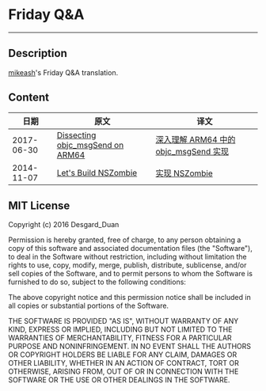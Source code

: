 # Friday Q&A

--- 

## Description

[mikeash](https://www.mikeash.com/)'s Friday Q&A translation. 

## Content

| 日期 | 原文 | 译文 |
| ------| ------ | ------ |
| 2017-06-30 | [Dissecting objc_msgSend on ARM64](https://www.mikeash.com/pyblog/friday-qa-2017-06-30-dissecting-objc_msgsend-on-arm64.html) | [深入理解 ARM64 中的 objc_msgSend 实现](https://github.com/Desgard/FridayQA/blob/master/2017/2017-06-30.md) |
| 2014-11-07 | [Let's Build NSZombie](https://www.mikeash.com/pyblog/friday-qa-2014-11-07-lets-build-nszombie.html) | [实现 NSZombie](https://github.com/Desgard/FridayQA/blob/master/2014/2014-11-07.md) |


## MIT License

Copyright (c) 2016 Desgard_Duan

Permission is hereby granted, free of charge, to any person obtaining a copy
of this software and associated documentation files (the "Software"), to deal
in the Software without restriction, including without limitation the rights
to use, copy, modify, merge, publish, distribute, sublicense, and/or sell
copies of the Software, and to permit persons to whom the Software is
furnished to do so, subject to the following conditions:

The above copyright notice and this permission notice shall be included in all
copies or substantial portions of the Software.

THE SOFTWARE IS PROVIDED "AS IS", WITHOUT WARRANTY OF ANY KIND, EXPRESS OR
IMPLIED, INCLUDING BUT NOT LIMITED TO THE WARRANTIES OF MERCHANTABILITY,
FITNESS FOR A PARTICULAR PURPOSE AND NONINFRINGEMENT. IN NO EVENT SHALL THE
AUTHORS OR COPYRIGHT HOLDERS BE LIABLE FOR ANY CLAIM, DAMAGES OR OTHER
LIABILITY, WHETHER IN AN ACTION OF CONTRACT, TORT OR OTHERWISE, ARISING FROM,
OUT OF OR IN CONNECTION WITH THE SOFTWARE OR THE USE OR OTHER DEALINGS IN THE
SOFTWARE.


